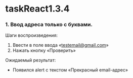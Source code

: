 # taskReact1.3.4
### 1. Ввод адреса только с буквами.
   
Шаги воспроизведения:

  1. Ввести в поле ввода «testemail@gmail.com»
  2. Нажать кнопку «Проверить»
     
Ожидаемый результат:

  - Появился alert с текстом «Прекрасный email-адрес»
